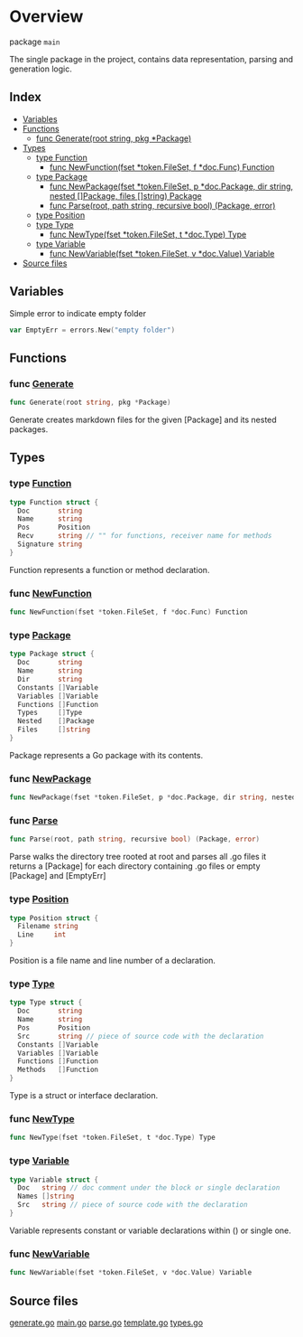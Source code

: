 # Overview

package `main`

The single package in the project, contains data representation, parsing and generation logic.

## Index

- [Variables](#variables)
- [Functions](#functions)
  - [func Generate(root string, pkg *Package)](#func-generate)
- [Types](#types)
  - [type Function](#type-function)
    - [func NewFunction(fset *token.FileSet, f *doc.Func) Function](#func-newfunction)
  - [type Package](#type-package)
    - [func NewPackage(fset *token.FileSet, p *doc.Package, dir string, nested []Package, files []string) Package](#func-newpackage)
    - [func Parse(root, path string, recursive bool) (Package, error)](#func-parse)
  - [type Position](#type-position)
  - [type Type](#type-type)
    - [func NewType(fset *token.FileSet, t *doc.Type) Type](#func-newtype)
  - [type Variable](#type-variable)
    - [func NewVariable(fset *token.FileSet, v *doc.Value) Variable](#func-newvariable)
- [Source files](#source-files)

## Variables

Simple error to indicate empty folder

```go
var EmptyErr = errors.New("empty folder")
```

## Functions

### func [Generate](./generate.go#L30)

```go
func Generate(root string, pkg *Package)
```

Generate creates markdown files for the given [Package] and its nested packages.

## Types

### type [Function](./types.go#L85)

```go
type Function struct {
  Doc       string
  Name      string
  Pos       Position
  Recv      string // "" for functions, receiver name for methods
  Signature string
}
```

Function represents a function or method declaration.

### func [NewFunction](./types.go#L93)

```go
func NewFunction(fset *token.FileSet, f *doc.Func) Function
```

### type [Package](./types.go#L14)

```go
type Package struct {
  Doc       string
  Name      string
  Dir       string
  Constants []Variable
  Variables []Variable
  Functions []Function
  Types     []Type
  Nested    []Package
  Files     []string
}
```

Package represents a Go package with its contents.

### func [NewPackage](./types.go#L26)

```go
func NewPackage(fset *token.FileSet, p *doc.Package, dir string, nested []Package, files []string) Package
```

### func [Parse](./parse.go#L30)

```go
func Parse(root, path string, recursive bool) (Package, error)
```

Parse walks the directory tree rooted at root and parses all .go files
it returns a [Package] for each directory containing .go files
or empty [Package] and [EmptyErr]

### type [Position](./types.go#L79)

```go
type Position struct {
  Filename string
  Line     int
}
```

Position is a file name and line number of a declaration.

### type [Type](./types.go#L114)

```go
type Type struct {
  Doc       string
  Name      string
  Pos       Position
  Src       string // piece of source code with the declaration
  Constants []Variable
  Variables []Variable
  Functions []Function
  Methods   []Function
}
```

Type is a struct or interface declaration.

### func [NewType](./types.go#L125)

```go
func NewType(fset *token.FileSet, t *doc.Type) Type
```

### type [Variable](./types.go#L61)

```go
type Variable struct {
  Doc   string // doc comment under the block or single declaration
  Names []string
  Src   string // piece of source code with the declaration
}
```

Variable represents constant or variable declarations within () or single one.

### func [NewVariable](./types.go#L67)

```go
func NewVariable(fset *token.FileSet, v *doc.Value) Variable
```

## Source files

[generate.go](./generate.go)
[main.go](./main.go)
[parse.go](./parse.go)
[template.go](./template.go)
[types.go](./types.go)
